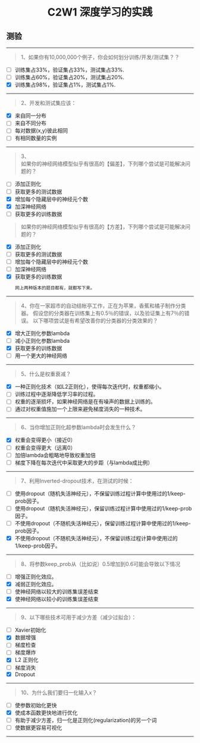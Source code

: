 <h1 align="center">C2W1 深度学习的实践</h1>

## 测验
___
> 1、如果你有10,000,000个例子，你会如何划分训练/开发/测试集？？
- [ ] 训练集占33%，验证集占33%，测试集占33%.
- [ ] 训练集占60%，验证集占20%，测试集占20%.
- [x] 训练集占98%，验证集占1%，测试集占1%.
___
> 2、开发和测试集应该：
- [x] 来自同一分布
- [ ] 来自不同分布
- [ ] 每对数据(x,y)彼此相同
- [ ] 有相同数量的实例
___
> 3、  
> 如果你的神经网络模型似乎有很高的【偏差】，下列哪个尝试是可能解决问题的？
- [ ] 添加正则化
- [ ] 获取更多的测试数据
- [x] 增加每个隐藏层中的神经元个数
- [x] 加深神经网络
- [ ] 获取更多的训练数据
> 如果你的神经网络模型似乎有很高的【方差】，下列哪个尝试是可能解决问题的？
- [x] 添加正则化
- [ ] 获取更多的测试数据
- [ ] 增加每个隐藏层中的神经元个数
- [ ] 加深神经网络
- [x] 获取更多的训练数据
    ```diff
    网上两种版本的题目都有，就都写下来。
    ```
___
> 4、你在一家超市的自动结帐亭工作，正在为苹果，香蕉和橘子制作分类器。 假设您的分类器在训练集上有0.5％的错误，以及验证集上有7％的错误。 以下哪项尝试是有希望改善你的分类器的分类效果的？
- [x] 增大正则化参数lambda
- [ ] 减小正则化参数lambda
- [x] 获取更多的训练数据
- [ ] 用一个更大的神经网络
___
> 5、什么是权重衰减？
- [x] 一种正则化技术（如L2正则化），使得每次迭代时，权重都缩小。
- [ ] 训练过程中逐渐降低学习率的过程。
- [ ] 权重的逐渐损坏，如果神经网络是在有噪声的数据上训练的。
- [ ] 通过对权重值施加一个上限来避免梯度消失的一种技术。
___
> 6、当你增加正则化超参数lambda时会发生什么？
- [x] 权重会变得更小（接近0）
- [ ] 权重会变得更大（远离0）
- [ ] 加倍lambda会粗略地导致权重加倍
- [ ] 梯度下降在每次迭代中采取更大的步距（与lambda成比例）
___
> 7、利用Inverted-dropout技术，在测试的时候：
- [ ] 使用dropout（随机失活神经元），不保留训练过程计算中使用过的1/keep-prob因子。
- [ ] 使用dropout（随机失活神经元），保留训练过程计算中使用过的1/keep-prob因子。
- [ ] 不使用dropout（不随机失活神经元），保留训练过程计算中使用过的1/keep-prob因子。
- [x] 不使用dropout（不随机失活神经元），不保留训练过程计算中使用过的1/keep-prob因子。
___

> 8、将参数keep_prob从（比如说）0.5增加到0.6可能会导致以下情况
- [ ] 增强正则化效应。
- [x] 减弱正则化效应。
- [ ] 使神经网络以较大的训练集误差结束    
- [x] 使神经网络以较小的训练集误差结束
___
> 9、以下哪些技术可用于减少方差（减少过拟合）：
- [ ] Xavier初始化
- [x] 数据增强
- [ ] 梯度检查
- [ ] 梯度爆炸
- [x] L2 正则化
- [ ] 梯度消失
- [x] Dropout
___
> 10、为什么我们要归一化输入x？
- [ ] 使参数初始化更快
- [x] 使成本函数更快地进行优化
- [ ] 有助于减少方差，归一化是正则化(regularization)的另一个词
- [ ] 使数据更容易可视化
___